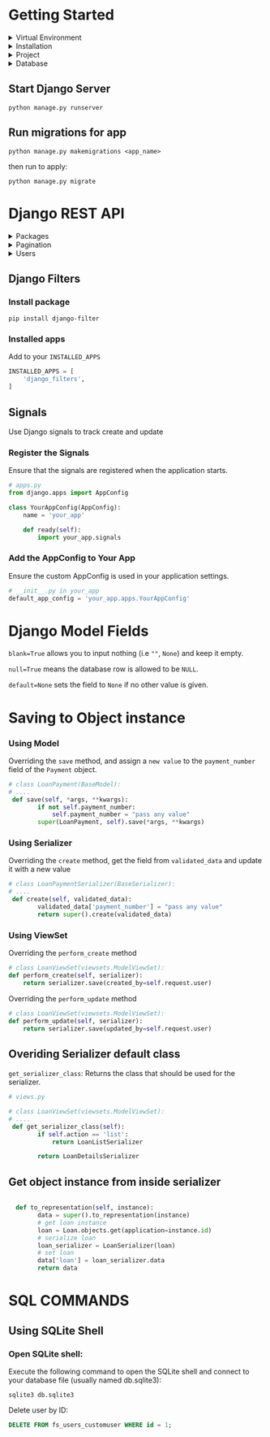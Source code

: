 # Getting Started

<!-- VIRTUAL ENV -->
<details>
<summary>Virtual Environment</summary>

## Create a new virtual environment

`python3 -m venv .venv`

## Activate virtual environment

`. .venv/bin/activate`

</details>

<!-- INSTALLATION -->
<details>
<summary>Installation</summary>

## Install Django

`pip install django`

### Install Django Restframework

To create the REST API

`pip install djangorestframework`

## Create superuser

`python manage.py createsuperuser`

</details>

<!-- PROJECT -->
<details>
<summary>Project</summary>

## Create Django Project

Create Django App inside root directory

`django-admin startproject <app_name> .`

## Create a new app

`python manage.py startapp <app_name>`

</details>

<!-- DATABASE -->
<details>
<summary>Database</summary>

## Flush Database

DESTROY all data currently in the database, and return each table to an empty state.

`python manage.py flush`

</details>

## Start Django Server

`python manage.py runserver`

## Run migrations for app

`python manage.py makemigrations <app_name>`

then run to apply:

`python manage.py migrate`

<!--
<details>
<summary></summary>

</details>
-->

##

# Django REST API

<!-- PACKAGES -->
<details>
<summary>Packages</summary>

## Installed packages

To check installed packages

`pip list`

</details>

<!-- PAGINATION -->
<details>
<summary>Pagination</summary>

## Pagination

Django pagination `rest_framework` must be installed and enabled.

<details>
<summary><b>Default Pagination</b></summary>

## Default Pagination

Add the configuration to the project app `settings.py`

```python
REST_FRAMEWORK = {
    'DEFAULT_PAGINATION_CLASS': 'rest_framework.pagination.PageNumberPagination',
    'PAGE_SIZE': 10,
}
```

</details>

<details>
<summary>Custom Pagination</summary>

## Custom Pagination

For custom pagination you can use the `pagination_class` attribute to add a custom pagination class to the `views.py`(view)

Add to the view:

`pagination_class = CustomPagination`

### The Custom Pagination Class

```python
from rest_framework.pagination import PageNumberPagination

class CustomPagination(PageNumberPagination):
    page_size = 20
```

### Disable pagination

Disable pagination for the viewset

` pagination_class = None`

</details>

</details>

<!-- USERS -->
<details>
<summary>Users</summary>

## Current Default User

`CurrentUserDefault` is a default value class provided by DRF, typically used to set a field's default value to the currently authenticated user.

### Usage

```python
class CreateCurrentUser(serializers.CurrentUserDefault):
```

This defines a new class `CreateCurrentUser` that inherits from `serializers.CurrentUserDefault`.

</details>

<!-- FILTERS -->

## Django Filters

### Install package

`pip install django-filter`

### Installed apps

Add to your `INSTALLED_APPS`

```python
INSTALLED_APPS = [
    'django_filters',
]
```

## Signals

Use Django signals to track create and update

### Register the Signals

Ensure that the signals are registered when the application starts.

```python
# apps.py
from django.apps import AppConfig

class YourAppConfig(AppConfig):
    name = 'your_app'

    def ready(self):
        import your_app.signals

```

### Add the AppConfig to Your App

Ensure the custom AppConfig is used in your application settings.

```python
# __init__.py in your_app
default_app_config = 'your_app.apps.YourAppConfig'
```

# Django Model Fields

`blank=True` allows you to input nothing (i.e `""`, `None`) and keep it empty.

`null=True` means the database row is allowed to be `NULL`.

`default=None` sets the field to `None` if no other value is given.

# Saving to Object instance

### Using Model

Overriding the `save` method, and assign a `new value` to the `payment_number` field of the `Payment` object.

```python
# class LoanPayment(BaseModel):
# ....
 def save(self, *args, **kwargs):
        if not self.payment_number:
            self.payment_number = "pass any value"
        super(LoanPayment, self).save(*args, **kwargs)
```

### Using Serializer

Overriding the `create` method, get the field from `validated_data` and update it with a new value

```python
# class LoanPaymentSerializer(BaseSerializer):
# ....
 def create(self, validated_data):
        validated_data['payment_number'] = "pass any value"
        return super().create(validated_data)
```

### Using ViewSet

Overriding the `perform_create` method

```python
# class LoanViewSet(viewsets.ModelViewSet):
def perform_create(self, serializer):
    return serializer.save(created_by=self.request.user)
```

Overriding the `perform_update` method

```python
# class LoanViewSet(viewsets.ModelViewSet):
def perform_update(self, serializer):
    return serializer.save(updated_by=self.request.user)
```

## Overiding Serializer default class

`get_serializer_class`: Returns the class that should be used for the serializer.

```python
# views.py

# class LoanViewSet(viewsets.ModelViewSet):
# ....
 def get_serializer_class(self):
        if self.action == 'list':
            return LoanListSerializer

        return LoanDetailsSerializer
```

## Get object instance from inside serializer

```python

  def to_representation(self, instance):
        data = super().to_representation(instance)
        # get loan instance
        loan = Loan.objects.get(application=instance.id)
        # serialize loan
        loan_serializer = LoanSerializer(loan)
        # set loan
        data['loan'] = loan_serializer.data
        return data

```

# SQL COMMANDS

## Using SQLite Shell

### Open SQLite shell:

Execute the following command to open the SQLite shell and connect to your database file (usually named db.sqlite3):

`sqlite3 db.sqlite3`

Delete user by ID:

```sql
DELETE FROM fs_users_customuser WHERE id = 1;
```
